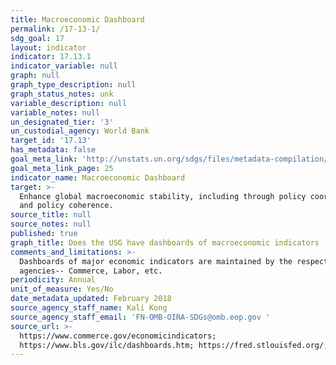 ```yaml
---
title: Macroeconomic Dashboard
permalink: /17-13-1/
sdg_goal: 17
layout: indicator
indicator: 17.13.1
indicator_variable: null
graph: null
graph_type_description: null
graph_status_notes: unk
variable_description: null
variable_notes: null
un_designated_tier: '3'
un_custodial_agency: World Bank
target_id: '17.13'
has_metadata: false
goal_meta_link: 'http://unstats.un.org/sdgs/files/metadata-compilation/Metadata-Goal-17.pdf'
goal_meta_link_page: 25
indicator_name: Macroeconomic Dashboard
target: >-
  Enhance global macroeconomic stability, including through policy coordination
  and policy coherence.
source_title: null
source_notes: null
published: true
graph_title: Does the USG have dashboards of macroeconomic indicators (Y/N)?
comments_and_limitations: >-
  Dashboards of major economic indicators are maintained by the respective
  agencies-- Commerce, Labor, etc.
periodicity: Annual
unit_of_measure: Yes/No
date_metadata_updated: February 2018
source_agency_staff_name: Kali Kong
source_agency_staff_email: 'FN-OMB-OIRA-SDGs@omb.eop.gov '
source_url: >-
  https://www.commerce.gov/economicindicators;
  https://www.bls.gov/ilc/dashboards.htm; https://fred.stlouisfed.org/;
---
```

